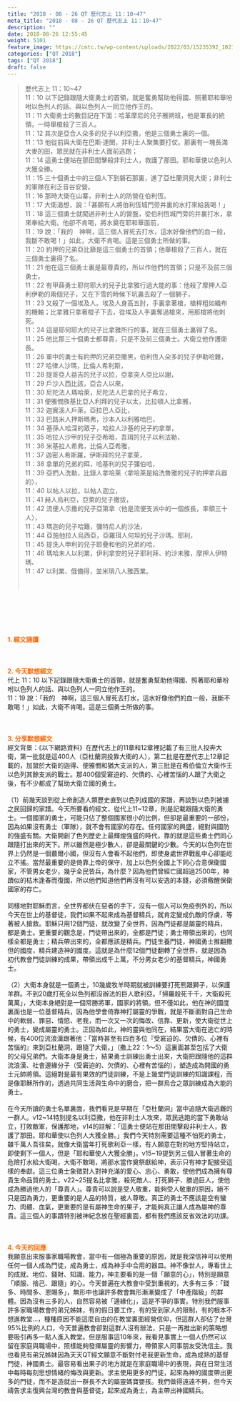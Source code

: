 ```yaml
---
title: "2018 - 08 - 26 QT 歷代志上 11：10~47"
meta_title: "2018 - 08 - 26 QT 歷代志上 11：10~47"
description: ""
date: 2018-08-26 12:55:45
weight: 5101
feature_image: https://cmtc.tw/wp-content/uploads/2022/03/15235392_10211799862337740_180693556567566654_o-1.webp
categories: ["QT 2018"]
tags: ["QT 2018"]
draft: false
---
```


<blockquote>歷代志上 11：10~47<br />
11：10 以下記錄跟隨大衛勇士的首領，就是奮勇幫助他得國、照著耶和華吩咐以色列人的話、與以色列人一同立他作王的。<br />
11：11 大衛勇士的數目記在下面：哈革摩尼的兒子雅朔班，他是軍長的統領，一時舉槍殺了三百人。<br />
11：12 其次是亞合人朵多的兒子以利亞撒，他是三個勇士裏的一個。<br />
11：13 他從前與大衛在巴斯‧達閔，非利士人聚集要打仗。那裏有一塊長滿大麥的田，眾民就在非利士人面前逃跑；<br />
11：14 這勇士便站在那田間擊殺非利士人，救護了那田。耶和華使以色列人大獲全勝。<br />
11：15 三十個勇士中的三個人下到磐石那裏，進了亞杜蘭洞見大衛；非利士的軍隊在利乏音谷安營。<br />
11：16 那時大衛在山寨，非利士人的防營在伯利恆。<br />
11：17 大衛渴想，說：「甚願有人將伯利恆城門旁井裏的水打來給我喝！」<br />
11：18 這三個勇士就闖過非利士人的營盤，從伯利恆城門旁的井裏打水，拿來奉給大衛。他卻不肯喝，將水奠在耶和華面前，<br />
11：19 說：「我的　神啊，這三個人冒死去打水，這水好像他們的血一般，我斷不敢喝！」如此，大衛不肯喝。這是三個勇士所做的事。<br />
11：20 約押的兄弟亞比篩是這三個勇士的首領；他舉槍殺了三百人，就在三個勇士裏得了名。<br />
11：21 他在這三個勇士裏是最尊貴的，所以作他們的首領；只是不及前三個勇士。<br />
11：22 有甲薛勇士耶何耶大的兒子比拿雅行過大能的事：他殺了摩押人亞利伊勒的兩個兒子，又在下雪的時候下坑裏去殺了一個獅子，<br />
11：23 又殺了一個埃及人。埃及人身高五肘，手裏拿著槍，槍桿粗如織布的機軸；比拿雅只拿著棍子下去，從埃及人手裏奪過槍來，用那槍將他刺死。<br />
11：24 這是耶何耶大的兒子比拿雅所行的事，就在三個勇士裏得了名。<br />
11：25 他比那三十個勇士都尊貴，只是不及前三個勇士。大衛立他作護衛長。<br />
11：26 軍中的勇士有約押的兄弟亞撒黑，伯利恆人朵多的兒子伊勒哈難，<br />
11：27 哈律人沙瑪，比倫人希利斯，<br />
11：28 提哥亞人益吉的兒子以拉，亞拿突人亞比以謝，<br />
11：29 戶沙人西比該，亞合人以來，<br />
11：30 尼陀法人瑪哈萊，尼陀法人巴拿的兒子希立，<br />
11：31 便雅憫族基比亞人利拜的兒子以太，比拉頓人比拿雅，<br />
11：32 迦實溪人戶萊，亞拉巴人亞比，<br />
11：33 巴路米人押斯瑪弗，沙本人以利雅哈巴，<br />
11：34 基孫人哈深的眾子，哈拉人沙基的兒子約拿單，<br />
11：35 哈拉人沙甲的兒子亞希暗，吾珥的兒子以利法勒，<br />
11：36 米基拉人希弗，比倫人亞希雅，<br />
11：37 迦密人希斯羅，伊斯拜的兒子拿萊，<br />
11：38 拿單的兄弟約珥，哈基利的兒子彌伯哈，<br />
11：39 亞捫人洗勒，比錄人拿哈萊〈拿哈萊是給洗魯雅的兒子約押拿兵器的〉，<br />
11：40 以帖人以拉，以帖人迦立，<br />
11：41 赫人烏利亞，亞萊的兒子撒拔，<br />
11：42 流便人示撒的兒子亞第拿〈他是流便支派中的一個族長，率領三十人〉，<br />
11：43 瑪迦的兒子哈難，彌特尼人約沙法，<br />
11：44 亞施他拉人烏西亞，亞羅珥人何坦的兒子沙瑪、耶利，<br />
11：45 提洗人申利的兒子耶疊和他的兄弟約哈，<br />
11：46 瑪哈未人以利業，伊利拿安的兒子耶利拜、約沙未雅，摩押人伊特瑪、<br />
11：47 以利業、俄備得，並米瑣八人雅西業。<br />
<br />
&nbsp;</blockquote><br />
&nbsp;<br />
<br />
&nbsp;<br />
<br />
<span style="color: #ff6600;"><strong>1. </strong><strong>經文誦讀</strong></span><br />
<br />
<span style="color: #ff6600;"><strong> </strong></span><br />
<br />
<span style="color: #ff6600;"><strong>2. 今天默想</strong><strong>經文<br />
</strong></span>代上 11：10 以下記錄跟隨大衛勇士的首領，就是奮勇幫助他得國、照著耶和華吩咐以色列人的話、與以色列人一同立他作王的。<br />
11：19 說：「我的　神啊，這三個人冒死去打水，這水好像他們的血一般，我斷不敢喝！」如此，大衛不肯喝。這是三個勇士所做的事。<br />
<br />
&nbsp;<br />
<br />
<span style="color: #ff6600;"><strong>3. 分享默想經文<br />
</strong></span>經文背景：《以下網路資料》在歷代志上的11章和12章裡記載了有三批人投奔大衛，第一批就是這400人（亞杜蘭洞投靠大衛的人），第二批是在歷代志上12章記載的，加盟於大衛的迦得、便雅憫和猶大支派的人，第三批是在希伯倫立大衛作王以色列其餘支派的戰士。那400個受窘迫的、欠債的、心裡苦惱的人跟了大衛之後，有不少都成了幫助大衛立國的勇士。<br />
<br />
（1）前幾天談到從上帝創造人類歷史直到以色列成國的家譜，再談到以色列被擄之民回歸的家譜。今天所要看的經文，從代上11~12章，則是記載跟隨大衛的勇士。一個國家的勇士，可能只佔了整個國家很小的比例，但卻是最重要的一部份，因為如果沒有勇士（軍隊），就不會有國家的存在。任何國家的興盛，絕對與國防的強盛有關。大衛開創了色列歷史上最輝煌強盛的時代，靠的就是這些勇士們同心跟隨打出來的天下。所以雖然是極少數人，卻是最關鍵的少數。今天的以色列在世界上仍然是一個蕞爾小國，但沒有人會看不起他們，即使身處世界戰亂中心卻能屹立不搖。當然最重要的是倚靠上帝的保守，加上以色列全國上下同心合意保衛國家，不管男女老少，幾乎全民皆兵，為什麼？因為他們曾經亡國超過2500年，神蹟似的枯木逢春而復國，所以他們知道他們再沒有可以安逸的本錢，必須儆醒保衛國家的存亡。<br />
<br />
同樣地對耶穌而言，全世界都伏在惡者的手下，沒有一個人可以免疫例外的，所以今天在世上的基督徒，我們如果不起來成為基督精兵，就肯定變成仇敵的俘虜，等著被人搶救。耶穌只用12個門徒，就改變了全世界，因為門徒都是屬靈的精兵，都是勇士。更重要的觀念是，門徒帶出來的，全都是門徒；勇士帶領出來的，也同樣全都是勇士；精兵帶出來的，全都應該是精兵。門徒生養門徒，神國勇士推翻撒但的國度，精兵建造神的國度。這就是為什麼12個門徒翻轉了全世界，就是因為初代教會門徒訓練的成果，帶領出成千上萬，不分男女老少的基督精兵，神國勇士。<br />
<br />
（2）大衛本身就是一個勇士，10幾歲牧羊時期就被訓練要打死熊跟獅子，以保護羊群。不到20歲打死全以色列都沒辦法的巨人歌利亞。「掃羅殺死千千，大衛殺死萬萬」，大衛本身絕對是一個常勝將軍，國家的將領。但不僅如此，他在神的國度裏面也是一位基督精兵，因為他學會倚靠神打屬靈的爭戰，就是不斷面對自己生命中的軟弱、罪惡、情慾、老我，而一次又一次的悔改、信靠、更新，使大衛從世上的勇士，變成屬靈的勇士。正因為如此，神的靈與他同在，結果當大衛在逃亡的時候，有400位流浪漢跟著他：「當時甚至有四百多位『受窘迫的、欠債的、心裡有苦惱的』來到亞杜蘭洞，跟隨了大衛。」（撒上22：1～5）這裏面甚至包括了大衛的父母兄弟們。大衛本身是勇士，結果勇士訓練出勇士出來，大衛把跟隨他的這群流浪漢、社會邊緣分子（受窘迫的、欠債的、心裡有苦惱的），塑造成為開國的勇士元帥將領。這絕對是最有果效的門徒訓練，不是上幾堂門徒訓練的知識課程，而是像耶穌所作的，透過共同生活與生命中的磨合，把一群烏合之眾訓練成為大能的勇士。<br />
<br />
在今天所讀的勇士名單裏面，我們看見是早期在「亞杜蘭洞」當中追隨大衛逃難的一群人。v12~14特別提名以利亞撒，他在非利士人攻來，眾民逃跑的當下勇敢站立，打敗敵軍，保護那地，v14的註解：「這勇士便站在那田間擊殺非利士人，救護了那田。耶和華使以色列人大獲全勝。」我們今天特別需要這種不怕死的勇士，雖千萬人吾往矣，就像大衛當年打死歌利亞一樣，有人願意在對的地方堅持站立，即使剩下一個人，但是「耶和華使人大獲全勝」。v15~19提到另三個人冒著生命的危險打水給大衛喝，大衛不敢喝，將那水當作奠祭獻給神，表示只有神才配接受這樣的奉獻。這三位勇士象徵對人對神充滿的愛心、忠心、勇敢，使他們成為擁有尊貴生命品質的勇士。v22~25提名比拿雅，殺死敵人、打死獅子、勝過巨人，使他成為勝過他人的「尊貴人」。尊貴可以說是受人敬重，能夠受人敬重的原因，絕不只是因為勇力，更重要的是人品的特質，被人尊敬。真正的勇士不應該是空有蠻力、肉體、血氣，更重要的是有屬神生命的果子，才能夠真正讓人成為屬神的尊貴。這三個人的事蹟特別被神紀念放在聖經裏面，都有我們應該反省效法的功課。<br />
<br />
&nbsp;<br />
<br />
<span style="color: #ff6600;"><strong>4. 今天的回應<br />
</strong></span>我願意出來服事家職場教會，當中有一個極為重要的原因，就是我深信神可以使用任何一個人成為門徒，成為勇士，成為神手中合用的器皿。神不像世人，專看世上的成就、地位、錢財、知識、能力，神主要看的是一個「願意的心」，特別是願意「順服、捨己、跟隨」的心。今天普遍在大教會中受到重視的，大多有三多：「錢多、時間多、恩賜多」，無形中也讓許多教會無形漸漸變成了「中產階級」的群體。因為沒有三多的人，自然容易被「邊緣化」，這是不爭的事實。特別我們服事許多家職場教會的弟兄姊妹，有的假日要工作，有的受到家人的限制，有的根本不想進教堂…，種種原因不能這麼自由的在教堂裏面經營信仰，但這群人卻佔了台灣95%比例的人口，今天普遍教會卻對這群人沒有辦法，只是一再推出新的策略想要吸引再多一點人進入教堂。但是服事這10年來，我看見事實上一個人仍然可以留在家庭與職場中，照樣能夠發揮屬靈的影響力，帶領家人同事朋友受洗信主。我也看見有弟兄姊妹因為天天QT經文願意不斷對付老我更新生命，成為成熟的基督門徒，神國勇士。最容易看出果子的地方就是在家庭職場中的表現，與在日常生活中每時每刻思想情緒的悔改與更新。求主使用更多的門徒，起來為神的國度帶出更多的門徒，而不是造就出一群長不大的屬靈媽寶嬰孩。我們做得遠遠不夠，但今天禱告求主復興台灣的教會與基督徒，起來成為勇士，為主帶出神國精兵。<br />
<br />
&nbsp;<br />
<br />
&nbsp;
        